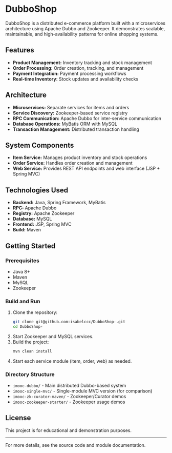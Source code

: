 # DubboShop

DubboShop is a distributed e-commerce platform built with a microservices architecture using Apache Dubbo and Zookeeper. It demonstrates scalable, maintainable, and high-availability patterns for online shopping systems.

## Features
- **Product Management:** Inventory tracking and stock management
- **Order Processing:** Order creation, tracking, and management
- **Payment Integration:** Payment processing workflows
- **Real-time Inventory:** Stock updates and availability checks

## Architecture
- **Microservices:** Separate services for items and orders
- **Service Discovery:** Zookeeper-based service registry
- **RPC Communication:** Apache Dubbo for inter-service communication
- **Database Operations:** MyBatis ORM with MySQL
- **Transaction Management:** Distributed transaction handling

## System Components
- **Item Service:** Manages product inventory and stock operations
- **Order Service:** Handles order creation and management
- **Web Service:** Provides REST API endpoints and web interface (JSP + Spring MVC)

## Technologies Used
- **Backend:** Java, Spring Framework, MyBatis
- **RPC:** Apache Dubbo
- **Registry:** Apache Zookeeper
- **Database:** MySQL
- **Frontend:** JSP, Spring MVC
- **Build:** Maven

## Getting Started

### Prerequisites
- Java 8+
- Maven
- MySQL
- Zookeeper

### Build and Run
1. Clone the repository:
   ```bash
   git clone git@github.com:isabelccc/DubboShop-.git
   cd DubboShop-
   ```
2. Start Zookeeper and MySQL services.
3. Build the project:
   ```bash
   mvn clean install
   ```
4. Start each service module (item, order, web) as needed.

### Directory Structure
- `imooc-dubbo/` - Main distributed Dubbo-based system
- `imooc-single-mvc/` - Single-module MVC version (for comparison)
- `imooc-zk-curator-maven/` - Zookeeper/Curator demos
- `imooc-zookeeper-starter/` - Zookeeper usage demos

## License
This project is for educational and demonstration purposes.

---

For more details, see the source code and module documentation.
